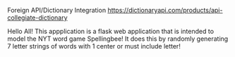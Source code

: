 Foreign API/Dictionary Integration https://dictionaryapi.com/products/api-collegiate-dictionary

Hello All! This appplication is a flask web application that is intended to model the NYT word game Spellingbee! It does this by randomly generating 7 letter strings of words with 1 center or must include letter!

